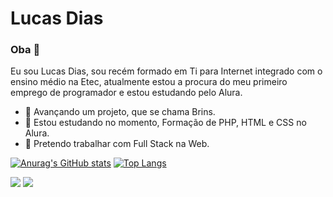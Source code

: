 # Lucas Dias

### Oba 👋

Eu sou Lucas Dias, sou recém formado em Ti para Internet integrado com o ensino médio na Etec, 
atualmente estou a procura do meu primeiro emprego de programador e estou estudando pelo Alura.

- 🔭 Avançando um projeto, que se chama Brins.
- 🌱 Estou estudando no momento, Formação de PHP, HTML e CSS no Alura.
- 🤝 Pretendo trabalhar com Full Stack na Web. 

[![Anurag's GitHub stats](https://github-readme-stats.vercel.app/api?username=LUk3VIT&hide=issues&theme=yeblu)](https://github.com/anuraghazra/github-readme-stats) [![Top Langs](https://github-readme-stats.vercel.app/api/top-langs/?username=LUk3VIT&hide=PHP,Hack&layout=compact&theme=yeblu)](https://github.com/anuraghazra/github-readme-stats)

<a href="https://instagram.com/seu-usuário-instagram-aqui" target="_blank"><img src="https://img.shields.io/badge/-Instagram-%23E4405F?style=for-the-badge&logo=instagram&logoColor=white" target="_blank"></a>
<a href="https://www.linkedin.com/in/lucas-dias-b109a7230/" target="_blank"><img src="https://img.shields.io/badge/-LinkedIn-%230077B5?style=for-the-badge&logo=linkedin&logoColor=white" target="_blank"></a>   
